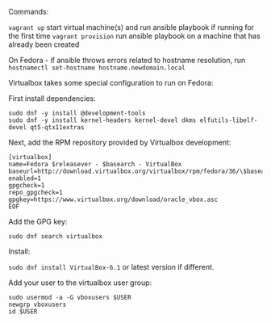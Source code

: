 Commands:

`vagrant up` start virtual machine(s) and run ansible playbook if running for the first time
`vagrant provision` run ansible playbook on a machine that has already been created

On Fedora - if ansible throws errors related to hostname resolution, run `hostnamectl set-hostname hostname.newdomain.local`

Virtualbox takes some special configuration to run on Fedora:

First install dependencies:
```
sudo dnf -y install @development-tools
sudo dnf -y install kernel-headers kernel-devel dkms elfutils-libelf-devel qt5-qtx11extras
```

Next, add the RPM repository provided by Virtualbox development:

```cat <<EOF | sudo tee /etc/yum.repos.d/virtualbox.repo 
[virtualbox]
name=Fedora $releasever - $basearch - VirtualBox
baseurl=http://download.virtualbox.org/virtualbox/rpm/fedora/36/\$basearch
enabled=1
gpgcheck=1
repo_gpgcheck=1
gpgkey=https://www.virtualbox.org/download/oracle_vbox.asc
EOF
```

Add the GPG key:

`sudo dnf search virtualbox`

Install:

`sudo dnf install VirtualBox-6.1` or latest version if different.

Add your user to the virtualbox user group:

```
sudo usermod -a -G vboxusers $USER
newgrp vboxusers
id $USER
```
